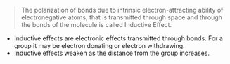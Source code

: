 > The polarization of bonds due to intrinsic electron-attracting ability of electronegative atoms, that is transmitted through space and through the bonds of the molecule is called Inductive Effect.

- Inductive effects are electronic effects transmitted through bonds. For a group it may be electron donating or electron withdrawing.
- Inductive effects weaken as the distance from the group increases.